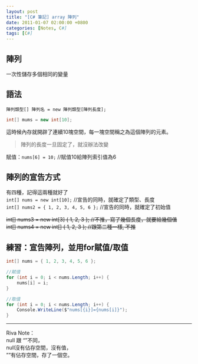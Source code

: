 ```yaml
---
layout: post
title: "[C# 筆記] array 陣列"
date: 2011-01-07 02:00:00 +0800
categories: [Notes, C#]
tags: [C#]
---
```


## 陣列
一次性儲存多個相同的變量    

## 語法
```text
陣列類型[] 陣列名 = new 陣列類型[陣列長度]; 
```
```c#
int[] mums = new int[10];  
```
這時候內存就開辟了連續10塊空間，每一塊空間稱之為這個陣列的元素。     

> 陣列的長度一旦固定了，就沒辦法改變    

賦值：`nums[6] = 10;` //賦值10給陣列索引值為6

## 陣列的宣告方式
有四種，記得這兩種就好了    
`int[] nums = new int[10];` //宣告的同時，就確定了類型、長度    
`int[] nums2 = { 1, 2, 3, 4, 5, 6 };` //宣告的同時，就確定了初始值  

~~int[] nums3 = new int[3] { 1, 2, 3 }; //不推，寫了幾個長度，就要給幾個值~~    
~~int[] nums4 = new int[] { 1, 2, 3 }; //跟第二種一樣, 不推~~   

## 練習：宣告陣列，並用for賦值/取值
```c#
int[] nums = { 1, 2, 3, 4, 5, 6 };

//賦值
for (int i = 0; i < nums.Length; i++) {
    nums[i] = i;
}

//取值
for (int i = 0; i < nums.Length; i++) {
    Console.WriteLine($"nums[{i}]={nums[i]}");
}
```

***

Riva Note：     
null 跟 “”不同，    
null沒有佔存空間，沒有值，  
””有佔存空間，存了一個空。  

